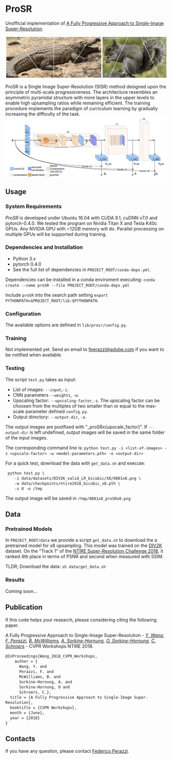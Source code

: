 # ProSR

Unofficial implementation of [A Fully Progressive Approach to Single-Image Super-Resolution](https://fperazzi.github.io/files/publications/prosr.pdf).

![](data/prosr-teaser.jpg)

ProSR is a Single Image Super-Resolution (SISR) method designed upon the principle of multi-scale progressiveness. The architecture resembles an asymmetric pyramidal structure with more layers in the upper levels to enable high upsampling ratios while remaining efficient. The training procedure implements the paradigm of curriculum learning by gradually increasing the difficulty of the task.
![](data/prosr-arch.jpg)

## Usage
### System Requirements
*ProSR* is developed under Ubuntu 16.04 with CUDA 9.1, cuDNN v7.0 and pytorch-0.4.0.
We tested the program on Nvidia Titan X and Tesla K40c GPUs. Any NVIDIA GPU with ~12GB memory will do. Parallel processing on multiple GPUs will be supported during training.

### Dependencies and Installation
  * Python 3.x
  * pytorch 0.4.0
  * See the full list of dependencies in `PROJECT_ROOT/conda-deps.yml`.

Dependencies can be installed in a conda enviroment executing:
`conda create --name proSR --file PROJECT_ROOT/conda-deps.yml`

Include `proSR` into the search path setting `export PYTHONPATH=$PROJECT_ROOT/lib:$PYTHONPATH`.

### Configuration
The available options are defined in `lib/prosr/config.py`.

### Training
Not implemented yet. Send an email to [fperazzi@adobe.com](fpearzzi@adobe.com) if you want to be notified when available.

### Testing
The script `test.py` takes as input:
* List of images: `--input`,`-i`.
* CNN parameters `--weights`, `-w`.
* Upscaling factor: `--upscaling-factor`,`-s`. The upscaling factor can be choosen from the multiples of two smaller than or equal to the max-scale parameter defined `config.py`.
* Output directory: `--output-dir`, `-o`.

The output images are postfixed with "_proSRx{upscale_factor}". If `--output-dir` is left undefined, output images will be saved in the same folder of the input images.

The corresponding command line is:
`python test.py -i <list-of-images> -s <upscale-factor> -w <model-parameters.pth> -o <output-dir>`

For a quick test, download the data with `get_data.sh` and execute:

```
 python test.py \
    -i data/datasets/DIV2K_valid_LR_bicubic/X8/0801x8.png \
    -w data/checkpoints/ntire2018_bicubic_x8.pth \
    -s 8 -o /tmp
```
The output image will be saved in `/tmp/0801x8_proSRx8.png`

## Data
### Pretrained Models
In `PROJECT_ROOT/data` we provide a script `get_data.sh` to download the a pretrained model for x8 upsampling. This model was trained on the [DIV2K](http://data.vision.ee.ethz.ch/cvl/DIV2K/DIV2K_train_HR.zip) dataset. On the "Track 1" of the [NTIRE Super-Resolution Challenge 2018](https://competitions.codalab.org/competitions/18015), it ranked 4th place in terms of PSNR and second when measured with SSIM.

TLDR; Download the data: `sh data/get_data.sh`

### Results
Coming soon...

## Publication
If this code helps your research, please considering citing the following paper.

A Fully Progressive Approach to Single-Image Super-Resolution - <i>[Y. Wang](https://yifita.github.io), [F. Perazzi](fperazzi.github.io), [B. McWilliams](https://www.inf.ethz.ch/personal/mcbrian/), [A. Sorkine-Hornung](http://www.ahornung.net/), [O. Sorkine-Hornung](http://igl.ethz.ch/people/sorkine/), [C. Schroers](https://www.disneyresearch.com/people/christopher-schroers/)</i> - CVPR Workshops NTIRE 2018.
```
@InProceedings{Wang_2018_CVPR_Workshops,
    author = {
      Wang, Y. and
      Perazzi, F. and
      McWilliams, B. and
      Sorkine-Hornung, A. and
      Sorkine-Hornung, O and
      Schroers, C.},
  title = {A Fully Progressive Approach to Single-Image Super-Resolution},
  booktitle = {CVPR Workshops},
  month = {June},
  year = {2018}
}
```

## Contacts
If you have any question, please contact [Federico Perazzi](fperazzi@adobe.com).

